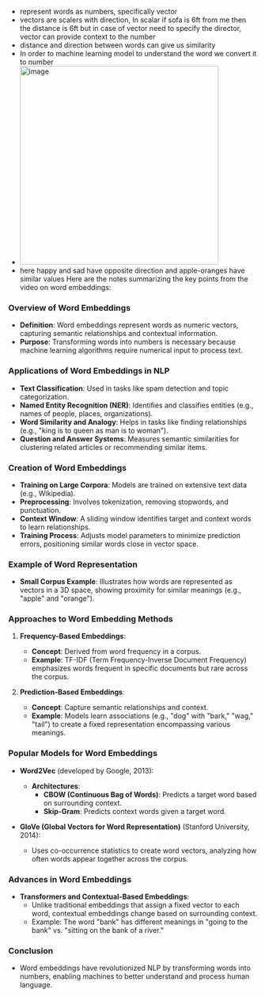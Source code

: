 * represent words as numbers, specifically vector
* vectors are scalers with direction, In scalar if sofa is 6ft from me then the distance is 6ft but in case of vector need to specify the director, vector can provide context to the number
* distance and direction between words can give us similarity
* In order to machine learning model to understand the word we convert it to number
* <img width="401" alt="image" src="https://github.com/user-attachments/assets/ccc23c72-3381-4d66-bed1-4cfa134f8630" />
* here happy and sad have opposite direction and apple-oranges have similar values
Here are the notes summarizing the key points from the video on word embeddings:

### Overview of Word Embeddings
- **Definition**: Word embeddings represent words as numeric vectors, capturing semantic relationships and contextual information.
- **Purpose**: Transforming words into numbers is necessary because machine learning algorithms require numerical input to process text.

### Applications of Word Embeddings in NLP
- **Text Classification**: Used in tasks like spam detection and topic categorization.
- **Named Entity Recognition (NER)**: Identifies and classifies entities (e.g., names of people, places, organizations).
- **Word Similarity and Analogy**: Helps in tasks like finding relationships (e.g., "king is to queen as man is to woman").
- **Question and Answer Systems**: Measures semantic similarities for clustering related articles or recommending similar items.

### Creation of Word Embeddings
- **Training on Large Corpora**: Models are trained on extensive text data (e.g., Wikipedia).
- **Preprocessing**: Involves tokenization, removing stopwords, and punctuation.
- **Context Window**: A sliding window identifies target and context words to learn relationships.
- **Training Process**: Adjusts model parameters to minimize prediction errors, positioning similar words close in vector space.

### Example of Word Representation
- **Small Corpus Example**: Illustrates how words are represented as vectors in a 3D space, showing proximity for similar meanings (e.g., "apple" and "orange").

### Approaches to Word Embedding Methods
1. **Frequency-Based Embeddings**:
   - **Concept**: Derived from word frequency in a corpus.
   - **Example**: TF-IDF (Term Frequency-Inverse Document Frequency) emphasizes words frequent in specific documents but rare across the corpus.

2. **Prediction-Based Embeddings**:
   - **Concept**: Capture semantic relationships and context.
   - **Example**: Models learn associations (e.g., "dog" with "bark," "wag," "tail") to create a fixed representation encompassing various meanings.

### Popular Models for Word Embeddings
- **Word2Vec** (developed by Google, 2013):
  - **Architectures**: 
    - **CBOW (Continuous Bag of Words)**: Predicts a target word based on surrounding context.
    - **Skip-Gram**: Predicts context words given a target word.
  
- **GloVe (Global Vectors for Word Representation)** (Stanford University, 2014):
  - Uses co-occurrence statistics to create word vectors, analyzing how often words appear together across the corpus.

### Advances in Word Embeddings
- **Transformers and Contextual-Based Embeddings**:
  - Unlike traditional embeddings that assign a fixed vector to each word, contextual embeddings change based on surrounding context.
  - Example: The word "bank" has different meanings in "going to the bank" vs. "sitting on the bank of a river."

### Conclusion
- Word embeddings have revolutionized NLP by transforming words into numbers, enabling machines to better understand and process human language.

